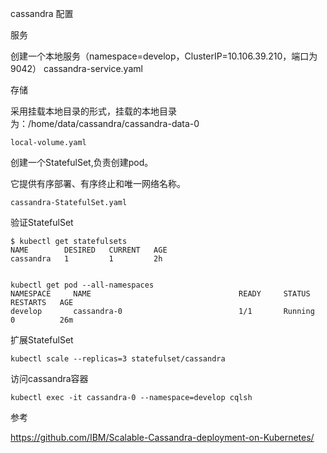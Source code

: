 cassandra 配置

服务

创建一个本地服务（namespace=develop，ClusterIP=10.106.39.210，端口为9042）
	cassandra-service.yaml



存储

采用挂载本地目录的形式，挂载的本地目录为：/home/data/cassandra/cassandra-data-0

	local-volume.yaml

创建一个StatefulSet,负责创建pod。

它提供有序部署、有序终止和唯一网络名称。

	cassandra-StatefulSet.yaml

验证StatefulSet

    $ kubectl get statefulsets
    NAME        DESIRED   CURRENT   AGE
    cassandra   1         1         2h


    kubectl get pod --all-namespaces
    NAMESPACE     NAME                                 READY     STATUS    RESTARTS   AGE
    develop       cassandra-0                          1/1       Running   0          26m

扩展StatefulSet

    kubectl scale --replicas=3 statefulset/cassandra

访问cassandra容器

    kubectl exec -it cassandra-0 --namespace=develop cqlsh
    
    

参考

https://github.com/IBM/Scalable-Cassandra-deployment-on-Kubernetes/
